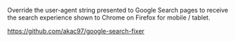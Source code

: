 Override the user-agent string presented to Google Search pages to receive the
search experience shown to Chrome on Firefox for mobile / tablet.

https://github.com/akac97/google-search-fixer
